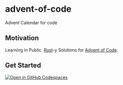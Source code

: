 # advent-of-code
Advent Calendar for code

## Motivation

Learning in Public. [Rust](https://www.rust-lang.org/)-y Solutions for [Advent of Code](https://adventofcode.com/).

## Get Started

[![Open in GitHub Codespaces](https://github.com/codespaces/badge.svg)](https://github.com/alycda/advent-of-code)